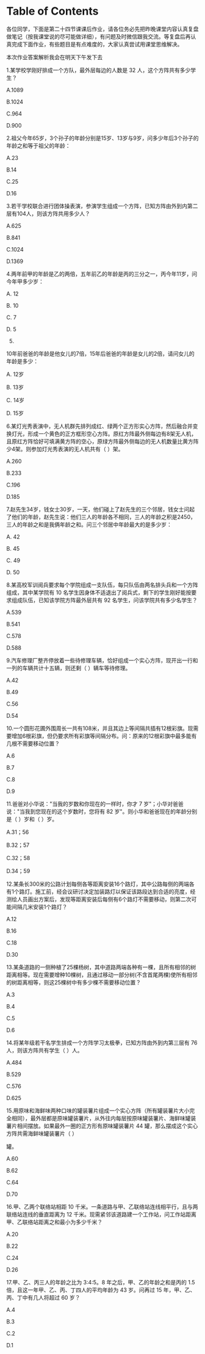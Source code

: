 # Table of Contents



各位同学，下面是第二十四节课课后作业，请各位务必先把昨晚课堂内容认真复盘做笔记（按我课堂说的尽可能做详细），有问题及时微信跟我交流。等复盘后再认真完成下面作业，有些题目是有点难度的，大家认真尝试用课堂思维解决。

本次作业答案解析我会在明天下午发下去

1.某学校学刚好排成一个方队，最外层每边的人数是 32
人，这个方阵共有多少学生？

A.1089

B.1024

C.964

D.900

2.祖父今年65岁，3个孙子的年龄分别是15岁、13岁与9岁，问多少年后3个孙子的年龄之和等于祖父的年龄：

A.23

B.14

C.25

D.16

3.若干学校联合进行团体操表演，参演学生组成一个方阵，已知方阵由外到内第二层有104人，则该方阵共用多少人？

A.625

B.841

C.1024

D.1369

4.两年前甲的年龄是乙的两倍，五年前乙的年龄是丙的三分之一，丙今年11岁，问今年甲多少岁：

A. 12

B. 10

C. 7

D. 5

5.
10年前爸爸的年龄是他女儿的7倍，15年后爸爸的年龄是女儿的2倍，请问女儿的年龄是多少：

A. 12岁

B. 13岁

C. 14岁

D. 15岁

6.某灯光秀表演中，无人机群先排列成红、绿两个正方形实心方阵，然后融合并变换灯光，形成一个黄色的正方框形空心方阵。原红方阵最外侧每边有8架无人机，且原红方阵恰好可填满黄方阵的空心，原绿方阵最外侧每边的无人机数量比黄方阵少4架。则参加灯光秀表演的无人机共有（
）架。

A.260

B.233

C.196

D.185

7.赵先生34岁，钱女士30岁，一天，他们碰上了赵先生的三个邻居，钱女士问起了他们的年龄，赵先生说：他们三人的年龄各不相同，三人的年龄之积是2450，三人的年龄之和是我俩年龄之和。问三个邻居中年龄最大的是多少岁：

A. 42

B. 45

C. 49

D. 50

8.某高校军训阅兵要求每个学院组成一支队伍，每只队伍由两名排头兵和一个方阵组成，其中某学院有
10
名学生因身体不适退出了阅兵式，剩下的学生刚好能按要求组成队伍，已知该学院方阵最外层共有
92 名学生，问该学院共有多少名学生？

A.539

B.541

C.578

D.588

9.汽车修理厂整齐停放着一些待修理车辆，恰好组成一个实心方阵，现开出一行和一列的车辆共计十五辆，则还剩（
）辆车等待修理。

A.42

B.49

C.56

D.54

10.一个圆形花圃外围周长一共有108米，并且其边上等间隔共插有12根彩旗。现需要增加6根彩旗，但仍要求所有彩旗等间隔分布。问：原来的12根彩旗中最多能有几根不需要移动位置？

A.6

B.7

C.8

D.9

11.爸爸对小华说："当我的岁数和你现在的一样时，你才 7
岁"；小华对爸爸说："当我到您现在的这个岁数时，您将有 82
岁"。则小华和爸爸现在的年龄分别是（ ）岁和（ ）岁。

A.31；56

B.32；57

C.32；58

D.34；59

12.某条长300米的公路计划每侧各等距离安装16个路灯，其中公路每侧的两端各有1个路灯。施工前，经会议研讨决定加装路灯以保证该路段达到合适的亮度，经测绘人员画出方案后，发现等距离安装后每侧有6个路灯不需要移动，则第二次可能间隔几米安装1个路灯？

A.12

B.16

C.18

D.30

13.某条道路的一侧种植了25棵杨树，其中道路两端各种有一棵，且所有相邻的树距离相等。现在需要增种10棵树，且通过移动一部分树(不含首尾两棵)使所有相邻的树距离相等，则这25棵树中有多少棵不需要移动位置？

A.3

B.4

C.5

D.6

14.将某年级若干名学生排成一个方阵学习太极拳，已知方阵由外到内第三层有
76人，则该方阵共有学生（ ）人。

A.484

B.529

C.576

D.625

15.用原味和海鲜味两种口味的罐装薯片组成一个实心方阵（所有罐装薯片大小完全相同），最外层都是原味罐装薯片，从外往内每层按原味罐装薯片、海鲜味罐装薯片相间摆放。如果最外一圈的正方形有原味罐装薯片
44 罐，那么摆成这个实心方阵共需海鲜味罐装薯片（ ）

罐。

A.60

B.62

C.64

D.70

16.甲、乙两个联络站相距 10
千米。一条道路与甲、乙联络站连线相平行，且与两联络站连线的垂直距离为 12
千米。现需紧邻该道路建一个工作站，问工作站距离甲、乙联络站距离之和最小为多少千米？

A.20

B.22

C.24

D.26

17.甲、乙、丙三人的年龄之比为 3∶4∶5。8 年之后，甲、乙的年龄之和是丙的
1.5 倍，且这一年甲、乙、丙、丁四人的平均年龄为 43 岁。问再过 15
年，甲、乙、丙、丁中有几人将超过 60 岁？

A.4

B.3

C.2

D.1
